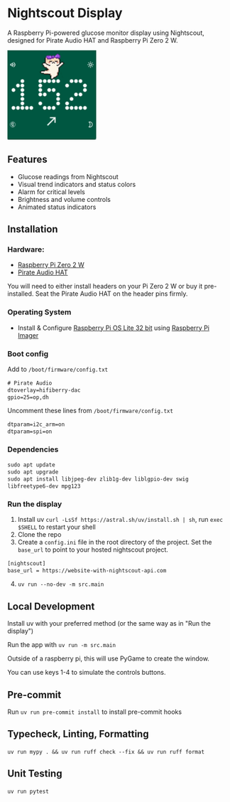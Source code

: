 # Nightscout Display

A Raspberry Pi-powered glucose monitor display using Nightscout, designed for Pirate Audio HAT and Raspberry Pi Zero 2 W.

<img src="./demo.gif" alt="demo" width="200"/>

## Features
- Glucose readings from Nightscout
- Visual trend indicators and status colors
- Alarm for critical levels
- Brightness and volume controls
- Animated status indicators

## Installation

### Hardware:
- [Raspberry Pi Zero 2 W](https://www.raspberrypi.com/products/raspberry-pi-zero-2-w/)
- [Pirate Audio HAT](https://shop.pimoroni.com/products/pirate-audio-mini-speaker?variant=31189753692243)

You will need to either install headers on your Pi Zero 2 W or buy it pre-installed. Seat the Pirate Audio HAT on the header pins firmly.

### Operating System

* Install & Configure [Raspberry Pi OS Lite 32 bit](https://www.raspberrypi.com/software/operating-systems/) using [Raspberry Pi Imager](https://www.raspberrypi.com/software/)

### Boot config
Add to `/boot/firmware/config.txt`
```
# Pirate Audio
dtoverlay=hifiberry-dac
gpio=25=op,dh
```

Uncomment these lines from `/boot/firmware/config.txt`
```
dtparam=i2c_arm=on
dtparam=spi=on
```

### Dependencies
```
sudo apt update
sudo apt upgrade
sudo apt install libjpeg-dev zlib1g-dev liblgpio-dev swig libfreetype6-dev mpg123
```

### Run the display

1. Install uv `curl -LsSf https://astral.sh/uv/install.sh | sh`, run `exec $SHELL` to restart your shell
2. Clone the repo
3. Create a `config.ini` file in the root directory of the project. Set the `base_url` to point to your hosted nightscout project.
  ```
  [nightscout]
  base_url = https://website-with-nightscout-api.com
  ```
4. `uv run --no-dev -m src.main`

## Local Development

Install uv with your preferred method (or the same way as in "Run the display")

Run the app with `uv run -m src.main`

Outside of a raspberry pi, this will use PyGame to create the window.

You can use keys 1-4 to simulate the controls buttons.

## Pre-commit

Run `uv run pre-commit install` to install pre-commit hooks

## Typecheck, Linting, Formatting

`uv run mypy . && uv run ruff check --fix && uv run ruff format`

## Unit Testing

`uv run pytest`
